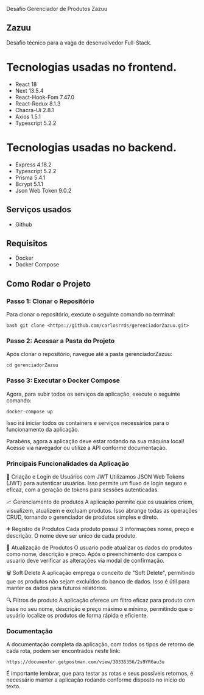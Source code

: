 Desafio Gerenciador de Produtos Zazuu

## Zazuu

Desafio técnico para a vaga de desenvolvedor Full-Stack.

# Tecnologias usadas no frontend.

- React 18
- Next 13.5.4
- React-Hook-Fom 7.47.0
- React-Redux 8.1.3
- Chacra-Ui 2.8.1
- Axios 1.5.1
- Typescript 5.2.2

# Tecnologias usadas no backend.

- Express 4.18.2
- Typescript 5.2.2
- Prisma 5.4.1
- Bcrypt 5.1.1
- Json Web Token 9.0.2

## Serviços usados

- Github

## Requisitos

- Docker
- Docker Compose

## Como Rodar o Projeto

### Passo 1: Clonar o Repositório

Para clonar o repositório, execute o seguinte comando no terminal:

```
bash git clone <https://github.com/carlosrrds/gerenciadorZazuu.git>
```

### Passo 2: Acessar a Pasta do Projeto

Após clonar o repositório, navegue até a pasta gerenciadorZazuu:

```
cd gerenciadorZazuu
```

### Passo 3: Executar o Docker Compose

Agora, para subir todos os serviços da aplicação, execute o seguinte comando:

```
docker-compose up
```

Isso irá iniciar todos os containers e serviços necessários para o funcionamento da aplicação.

Parabéns, agora a aplicação deve estar rodando na sua máquina local! Acesse via navegador ou utilize a API conforme documentação.

### Principais Funcionalidades da Aplicação

🔐 Criação e Login de Usuários com JWT
Utilizamos JSON Web Tokens (JWT) para autenticar usuários. Isso permite um fluxo de login seguro e eficaz, com a geração de tokens para sessões autenticadas.

📈 Gerenciamento de produtos
A aplicação permite que os usuários criem, visualizem, atualizem e excluam produtos. Isso abrange todas as operações CRUD, tornando o gerenciador de produtos simples e direto.

➕ Registro de Produtos
Cada produto possui 3 informações nome, preço e descrição. O nome deve ser unico de cada produto.

🔄 Atualização de Produtos
O usuario pode atualizar os dados do produtos como nome, descrição e preço. Após o preenchimento dos campos o usuario deve verificar as alterações via modal de confirmação.

🗑️ Soft Delete
A aplicação emprega o conceito de "Soft Delete", permitindo que os produtos não sejam excluídos do banco de dados. Isso é útil para manter os dados para futuros relatórios.

🔍 Filtros de produto
A aplicação oferece um filtro eficaz para produto com base no seu nome, descrição e preço máximo e mínimo, permitindo que o usuário localize os produtos de forma rápida e eficiente.

### Documentação

A documentação completa da aplicação, com todos os tipos de retorno de cada rota, podem ser encontrados neste link:

```
https://documenter.getpostman.com/view/30335356/2s9YR6au3u
```

É importante lembrar, que para testar as rotas e seus possíveis retornos, é necessário manter a aplicação rodando conforme disposto no início do texto.
